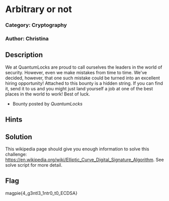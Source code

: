 # Arbitrary or not 
### Category: Cryptography
### Author: Christina

## Description
We at QuantumLocks are proud to call ourselves the leaders in the world of security. However, even we make mistakes from time to time. We've decided, however, that one such mistake could be turned into an excellent hiring opportunity! Attached to this bounty is a hidden string. If you can find it, send it to us and you might just land yourself a job at one of the best places in the world to work! Best of luck.
- Bounty posted by *QuantumLocks*

## Hints

## Solution
This wikipedia page should give you enough information to solve this challenge: https://en.wikipedia.org/wiki/Elliptic_Curve_Digital_Signature_Algorithm.
See solve script for more detail.

## Flag
magpie{4_g3ntl3_1ntr0_t0_ECDSA}
